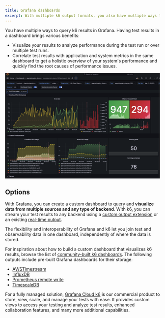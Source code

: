 ```yaml
---
title: Grafana dashboards
excerpt: With multiple k6 output formats, you also have multiple ways to visualize test results in a Grafana dashboard.
---
```


You have multiple ways to query k6 results in Grafana. 
Having test results in a dashboard brings various benefits:
- Visualize your results to analyze performance during the test run or over multiple test runs. 
- Correlate test results with application and system metrics in the same dashboard to get a holistic overview of your system's performance and quickly find the root causes of performance issues. 

![A grafana dashboard correlating k6 results with observability data](./images/correlated-grafana-dashboard-grafana-cloud-k6.png)

## Options

With [Grafana](https://grafana.com/grafana/), you can create a custom dashboard to query and **visualize data from multiple sources and any type of backend**. With k6, you can stream your test results to any backend using a [custom output extension](/extensions/get-started/create/output-extensions/) or an existing [real-time output](/results-output/real-time/#service).

The flexibility and interoperability of Grafana and k6 let you join test and observability data in one dashboard, independently of where the data is stored.

For inspiration about how to build a custom dashboard that visualizes k6 results, browse the list of [community-built k6 dashboards](https://grafana.com/grafana/dashboards/?search=k6). The following outputs include pre-built Grafana dashboards for their storage:

- [AWSTimestream](https://github.com/leonyork/xk6-output-timestream)
- [InfluxDB](/results-output/real-time/influxdb)
- [Prometheus remote write](/results-output/real-time/prometheus-remote-write)
- [TimescaleDB](/results-output/real-time/timescaledb/)

For a fully managed solution, [Grafana Cloud k6](https://grafana.com/products/cloud/k6/) is our commercial product to store, view, scale, and manage your tests with ease. It provides custom views to access your testing and analyze test results, enhanced collaboration features, and many more additional capabilities.